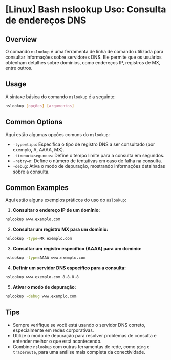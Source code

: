 # [Linux] Bash nslookup Uso: Consulta de endereços DNS

## Overview
O comando `nslookup` é uma ferramenta de linha de comando utilizada para consultar informações sobre servidores DNS. Ele permite que os usuários obtenham detalhes sobre domínios, como endereços IP, registros de MX, entre outros.

## Usage
A sintaxe básica do comando `nslookup` é a seguinte:

```bash
nslookup [opções] [argumentos]
```

## Common Options
Aqui estão algumas opções comuns do `nslookup`:

- `-type=tipo`: Especifica o tipo de registro DNS a ser consultado (por exemplo, A, AAAA, MX).
- `-timeout=segundos`: Define o tempo limite para a consulta em segundos.
- `-retry=n`: Define o número de tentativas em caso de falha na consulta.
- `-debug`: Ativa o modo de depuração, mostrando informações detalhadas sobre a consulta.

## Common Examples
Aqui estão alguns exemplos práticos do uso do `nslookup`:

1. **Consultar o endereço IP de um domínio:**

```bash
nslookup www.exemplo.com
```

2. **Consultar um registro MX para um domínio:**

```bash
nslookup -type=MX exemplo.com
```

3. **Consultar um registro específico (AAAA) para um domínio:**

```bash
nslookup -type=AAAA www.exemplo.com
```

4. **Definir um servidor DNS específico para a consulta:**

```bash
nslookup www.exemplo.com 8.8.8.8
```

5. **Ativar o modo de depuração:**

```bash
nslookup -debug www.exemplo.com
```

## Tips
- Sempre verifique se você está usando o servidor DNS correto, especialmente em redes corporativas.
- Utilize o modo de depuração para resolver problemas de consulta e entender melhor o que está acontecendo.
- Combine `nslookup` com outras ferramentas de rede, como `ping` e `traceroute`, para uma análise mais completa da conectividade.